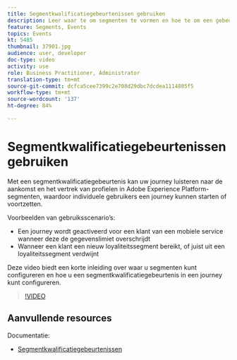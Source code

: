 ```yaml
---
title: Segmentkwalificatiegebeurtenissen gebruiken
description: Leer waar te om segmenten te vormen en hoe te om een gebeurtenis van de segmentkwalificatie in een reis te vormen.
feature: Segments, Events
topics: Events
kt: 5485
thumbnail: 37901.jpg
audience: user, developer
doc-type: video
activity: use
role: Business Practitioner, Administrator
translation-type: tm+mt
source-git-commit: dcfca5cee7399c2e708d29dbc7dcdea1114805f5
workflow-type: tm+mt
source-wordcount: '137'
ht-degree: 84%

---
```



# Segmentkwalificatiegebeurtenissen gebruiken

Met een segmentkwalificatiegebeurtenis kan uw journey luisteren naar de aankomst en het vertrek van profielen in Adobe Experience Platform-segmenten, waardoor individuele gebruikers een journey kunnen starten of voortzetten.

Voorbeelden van gebruiksscenario’s:

* Een journey wordt geactiveerd voor een klant van een mobiele service wanneer deze de gegevenslimiet overschrijdt
* Wanneer een klant een nieuw loyaliteitssegment bereikt, of juist uit een loyaliteitssegment verdwijnt

Deze video biedt een korte inleiding over waar u segmenten kunt configureren en hoe u een segmentkwalificatiegebeurtenis in een journey kunt configureren.

>[!VIDEO](https://video.tv.adobe.com/v/37901?quality=12)

## Aanvullende resources

Documentatie:

* [Segmentkwalificatiegebeurtenissen](https://docs.adobe.com/content/help/nl-nl/journeys/using/building-journeys/about-journey-building/events-activities/segment-qualification-events.html)
